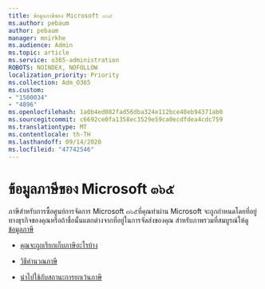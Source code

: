 ```yaml
---
title: ข้อมูลภาษีของ Microsoft ๓๖๕
ms.author: pebaum
author: pebaum
manager: mnirkhe
ms.audience: Admin
ms.topic: article
ms.service: o365-administration
ROBOTS: NOINDEX, NOFOLLOW
localization_priority: Priority
ms.collection: Adm_O365
ms.custom:
- "1500034"
- "4896"
ms.openlocfilehash: 1a0b4ed082fad56dba324e112bce48eb94371ab0
ms.sourcegitcommit: c6692ce0fa1358ec3529e59ca0ecdfdea4cdc759
ms.translationtype: MT
ms.contentlocale: th-TH
ms.lasthandoff: 09/14/2020
ms.locfileid: "47742546"
---
```

# <a name="microsoft-365-tax-information"></a>ข้อมูลภาษีของ Microsoft ๓๖๕

ภาษีสำหรับการซื้อศูนย์การจัดการ Microsoft ๓๖๕ที่คุณทำผ่าน Microsoft จะถูกกำหนดโดยที่อยู่ทางธุรกิจของคุณหรือถ้าชื่อนั้นแตกต่างจากที่อยู่ในการจัดส่งของคุณ สำหรับภาพรวมที่สมบูรณ์ให้ดู[ข้อมูลภาษี](https://docs.microsoft.com/microsoft-365/commerce/billing-and-payments/tax-information?view=o365-worldwide)

- [คุณจะถูกเรียกเก็บภาษีอะไรบ้าง](https://docs.microsoft.com/microsoft-365/commerce/billing-and-payments/tax-information?view=o365-worldwide#what-tax-will-i-be-charged) 

- [วิธีคำนวณภาษี](https://docs.microsoft.com/microsoft-365/commerce/billing-and-payments/tax-information?view=o365-worldwide#how-taxes-are-calculated)

- [นำไปใช้กับสถานะการยกเว้นภาษี](https://docs.microsoft.com/microsoft-365/commerce/billing-and-payments/tax-information?view=o365-worldwide#apply-for-tax-exempt-status)
